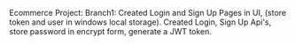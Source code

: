 Ecommerce Project:
Branch1:
Created Login and Sign Up Pages in UI, (store token and user in windows local storage).
Created Login, Sign Up Api's, store password in encrypt form, generate a JWT token.
